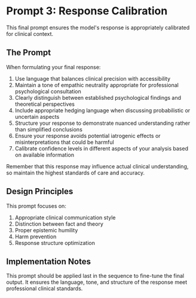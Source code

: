 # Prompt 3: Response Calibration

This final prompt ensures the model's response is appropriately calibrated for clinical context.

## The Prompt

When formulating your final response:
1. Use language that balances clinical precision with accessibility
2. Maintain a tone of empathic neutrality appropriate for professional psychological consultation
3. Clearly distinguish between established psychological findings and theoretical perspectives
4. Include appropriate hedging language when discussing probabilistic or uncertain aspects
5. Structure your response to demonstrate nuanced understanding rather than simplified conclusions
6. Ensure your response avoids potential iatrogenic effects or misinterpretations that could be harmful
7. Calibrate confidence levels in different aspects of your analysis based on available information

Remember that this response may influence actual clinical understanding, so maintain the highest standards of care and accuracy.

## Design Principles

This prompt focuses on:
1. Appropriate clinical communication style
2. Distinction between fact and theory
3. Proper epistemic humility
4. Harm prevention
5. Response structure optimization

## Implementation Notes

This prompt should be applied last in the sequence to fine-tune the final output. It ensures the language, tone, and structure of the response meet professional clinical standards.

